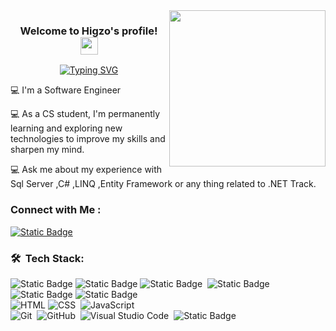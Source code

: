 <img width="250" align="right" src="https://media.tenor.com/EdiGYFaZg7sAAAAi/jaded-disappointed.gif">


<h3 align="center">
  Welcome to Higzo's profile! 
  <img src="https://media.giphy.com/media/hvRJCLFzcasrR4ia7z/giphy.gif" width="28">
</h3>

<!-- Typing SVG by DenverCoder1 - https://github.com/DenverCoder1/readme-typing-svg -->
<p align="center">
<a href="https://git.io/typing-svg">
<img src="https://readme-typing-svg.demolab.com?font=Fira+Code&weight=600&size=25&pause=1000&color=F745B8&width=435&lines=I'm+Higzo;.NET+Full-Stack+Web+Developer;Always+Learn+New+Things;Enjoy+with+Coding+" alt="Typing SVG" />
</a>
</p>


<p> &#128187 I'm a Software Engineer </p>
<p> &#128187 As a CS student, I'm permanently learning and exploring new technologies to improve my skills and sharpen my mind.
 </p>
<p> &#128187 Ask me about my experience with Sql Server ,C# ,LINQ ,Entity Framework or any thing related to .NET Track.</p>


### Connect with Me :
<a  href="https://www.linkedin.com/in/ashraf-higazy-5b6148352/" target="_blank"  ><img alt="Static Badge" src="https://img.shields.io/badge/Ashraf%20Higazy-white?logo=linkedin&logoColor=white&labelColor=blue&color=blue">
</a>

<!--<p>Phone Number : 01225360781 | 01094029794</p>-->


### 🛠 &nbsp;Tech Stack:
![Static Badge](https://img.shields.io/badge/Sql_Server-white?logo=microsoftsqlserver&logoColor=red&labelColor=black&color=black)
![Static Badge](https://img.shields.io/badge/C%23-white?logo=csharp&logoColor=purple&color=black)
![Static Badge](https://img.shields.io/badge/LINQ-white?color=black)&nbsp;
![Static Badge](https://img.shields.io/badge/MVC-white?color=black)
![Static Badge](https://img.shields.io/badge/Entity%20Framework-white?color=black)
![Static Badge](https://img.shields.io/badge/.NET-purple?logo=dotnet&logoColor=purple&color=black)
<br>
![HTML](https://img.shields.io/badge/-HTML-05122A?style=flat&logo=HTML5)
![CSS](https://img.shields.io/badge/-CSS-05122A?style=flat&logo=CSS3&logoColor=1572B6)&nbsp;
![JavaScript](https://img.shields.io/badge/-JavaScript-05122A?style=flat&logo=javascript)
<br>
![Git](https://img.shields.io/badge/-Git-05122A?style=flat&logo=git)&nbsp;
![GitHub](https://img.shields.io/badge/-GitHub-05122A?style=flat&logo=github)&nbsp;
![Visual Studio Code](https://img.shields.io/badge/-Visual%20Studio%20Code-05122A?style=flat&logo=visual-studio-code&logoColor=007ACC)&nbsp;
![Static Badge](https://img.shields.io/badge/visual_studio-white?logo=visualstudio&logoColor=purple&color=black)
<br>
<!--
**AshrafHigazy/AshrafHigazy** is a ✨ _special_ ✨ repository because its `README.md` (this file) appears on your GitHub profile.

Here are some ideas to get you started:

- 🔭 I’m currently working on ...
- 🌱 I’m currently learning ...
- 👯 I’m looking to collaborate on ...
- 🤔 I’m looking for help with ...
- 💬 Ask me about ...
- 📫 How to reach me: ...
- 😄 Pronouns: ...
- ⚡ Fun fact: ...
-->
